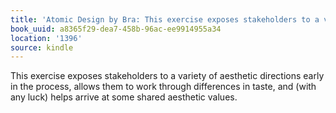 ```yaml
---
title: 'Atomic Design by Bra: This exercise exposes stakeholders to a variety of aesthetic…'
book_uuid: a8365f29-dea7-458b-96ac-ee9914955a34
location: '1396'
source: kindle
---
```


This exercise exposes stakeholders to a variety of aesthetic directions early in the process, allows them to work through differences in taste, and (with any luck) helps arrive at some shared aesthetic values.